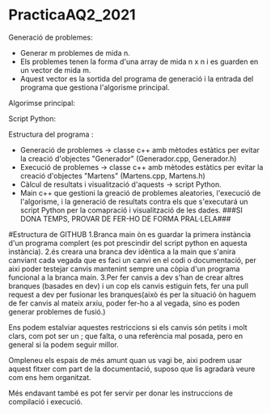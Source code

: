 # PracticaAQ2_2021
Generació de problemes:
  - Generar m problemes de mida n.
  - Els problemes tenen la forma d'una array de mida n x n i es guarden en un vector de mida m.
  - Aquest vector es la sortida del programa de generació i la entrada del programa que gestiona l'algorisme principal.

Algorimse principal:

Script Python:

Estructura del programa :
  - Generació de problemes -> classe c++ amb mètodes estàtics per evitar la creació d'objectes "Generador"  (Generador.cpp, Generador.h)
  - Execució de problemes -> classe c++ amb mètodes estàtics per evitar la creació d'objectes "Martens" (Martens.cpp, Martens.h)
  - Càlcul de resultats i visualització d'aquests -> script Python. 
  - Main c++ que gestioni la greació de problemes aleatories, l'execució de l'algorisme, i la generació de resultats contra els que s'executará un script Python per la comapració i visualització de les dades. ###SI DONA TEMPS, PROVAR DE FER-HO DE FORMA PRAL·LELA###


#Estructura de GITHUB
1.Branca main òn es guardar la primera instància d'un programa complert (es pot prescindir del script python en aquesta instància).
2.és creara una branca dev idèntica a la main que s'anira canviant cada vegada que es faci un canvi en el codi o documentació, per aixi poder testejar canvis mantenint sempre una còpia d'un programa funcional a la branca main.
3.Per fer canvis a dev s'han de crear altres branques (basades en dev)  i un cop els canvis estiguin fets, fer una pull request a dev per fusionar les branques(això és per la situació òn haguem de fer canvis al mateix arxiu, poder fer-ho a al vegada, sino es poden generar problemes de fusió.)

Ens podem estalviar aquestes restriccions si els canvis són petits i molt clars, com pot ser un ; que falta, o una referència mal posada, pero en general si la podem seguir millor.

Ompleneu els espais de més amunt quan us vagi be, aixi podrem usar aquest fitxer com part de la documentació, suposo que lis agradarà veure com ens hem organitzat.

Més endavant també es pot fer servir per donar les instruccions de compilació i execució.
